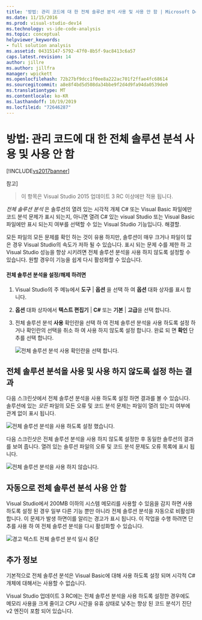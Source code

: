 ```yaml
---
title: '방법: 관리 코드에 대 한 전체 솔루션 분석 사용 및 사용 안 함 | Microsoft Docs'
ms.date: 11/15/2016
ms.prod: visual-studio-dev14
ms.technology: vs-ide-code-analysis
ms.topic: conceptual
helpviewer_keywords:
- full solution analysis
ms.assetid: 04315147-5792-47f0-8b5f-9ac8413c6a57
caps.latest.revision: 14
author: jillre
ms.author: jillfra
manager: wpickett
ms.openlocfilehash: 72b27bf9dcc1f0ee8a222ac701f2ffae4fc68614
ms.sourcegitcommit: a8e8f4bd5d508da34bbe9f2d4d9fa94da0539de0
ms.translationtype: MT
ms.contentlocale: ko-KR
ms.lasthandoff: 10/19/2019
ms.locfileid: "72646287"
---
```

# <a name="how-to-enable-and-disable-full-solution-analysis-for-managed-code"></a>방법: 관리 코드에 대 한 전체 솔루션 분석 사용 및 사용 안 함
[!INCLUDE[vs2017banner](../includes/vs2017banner.md)]

참고]
> 이 항목은 Visual Studio 2015 업데이트 3 RC 이상에만 적용 됩니다.

 *전체 솔루션 분석* 은 솔루션의 열려 있는 시각적 개체 C# 또는 Visual Basic 파일에만 코드 분석 문제가 표시 되는지, 아니면 열려 C# 있는 visual Studio 또는 Visual Basic 파일에만 표시 되는지 여부를 선택할 수 있는 Visual Studio 기능입니다. 해결할.

 모든 파일의 모든 문제를 확인 하는 것이 유용 하지만, 솔루션이 매우 크거나 파일이 많은 경우 Visual Studio의 속도가 저하 될 수 있습니다.  표시 되는 문제 수를 제한 하 고 Visual Studio 성능을 향상 시키려면 전체 솔루션 분석을 사용 하지 않도록 설정할 수 있습니다. 원할 경우이 기능을 쉽게 다시 활성화할 수 있습니다.

#### <a name="to-toggle-full-solution-analysis"></a>전체 솔루션 분석을 설정/해제 하려면

1. Visual Studio의 주 메뉴에서 **도구** &#124; **옵션** 을 선택 하 여 **옵션** 대화 상자를 표시 합니다.

2. **옵션** 대화 상자에서 **텍스트 편집기** &#124; **C#** 또는 **기본** &#124; **고급**을 선택 합니다.

3. 전체 솔루션 분석 **사용** 확인란을 선택 하 여 전체 솔루션 분석을 사용 하도록 설정 하거나 확인란의 선택을 취소 하 여 사용 하지 않도록 설정 합니다. 완료 되 면 **확인** 단추를 선택 합니다.

     ![전체 솔루션 분석 사용 확인란을 선택 합니다.](../code-quality/media/fsa-toolsoptions.png "FSA_ToolsOptions")

## <a name="results-of-enabling-and-disabling-full-solution-analysis"></a>전체 솔루션 분석을 사용 및 사용 하지 않도록 설정 하는 결과
 다음 스크린샷에서 전체 솔루션 분석을 사용 하도록 설정 하면 결과를 볼 수 있습니다. 솔루션에 있는 *모든* 파일의 모든 오류 및 코드 분석 문제는 파일이 열려 있는지 여부에 관계 없이 표시 됩니다.

 ![전체 솔루션 분석을 사용 하도록 설정 했습니다.](../code-quality/media/fsa-enabled.png "FSA_Enabled")

 다음 스크린샷은 전체 솔루션 분석을 사용 하지 않도록 설정한 후 동일한 솔루션의 결과를 보여 줍니다. 열려 있는 솔루션 파일의 오류 및 코드 분석 문제도 오류 목록에 표시 됩니다.

 ![전체 솔루션 분석을 사용 하지 않습니다.](../code-quality/media/fsa-disabled.png "FSA_Disabled")

## <a name="automatically-disabling-full-solution-analysis"></a>자동으로 전체 솔루션 분석 사용 안 함
 Visual Studio에서 200MB 이하의 시스템 메모리를 사용할 수 있음을 감지 하면 사용 하도록 설정 된 경우 일부 다른 기능 뿐만 아니라 전체 솔루션 분석을 자동으로 비활성화 합니다. 이 문제가 발생 하면이를 알리는 경고가 표시 됩니다. 이 작업을 수행 하려면 단추를 사용 하 여 전체 솔루션 분석을 다시 활성화할 수 있습니다.

 ![경고 텍스트 전체 솔루션 분석 일시 중단](../code-quality/media/fsa-alert.png "FSA_Alert")

## <a name="additional-details"></a>추가 정보
 기본적으로 전체 솔루션 분석은 Visual Basic에 대해 사용 하도록 설정 되며 시각적 C#개체에 대해서는 사용할 수 없습니다.

 Visual Studio 업데이트 3 RC에는 전체 솔루션 분석을 사용 하도록 설정한 경우에도 메모리 사용을 크게 줄이고 CPU 시간을 유휴 상태로 낮추는 향상 된 코드 분석기 진단 v2 엔진이 포함 되어 있습니다.
